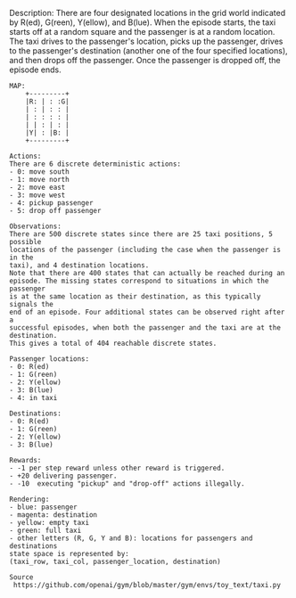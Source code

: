 
Description:
    There are four designated locations in the grid world indicated by R(ed),
    G(reen), Y(ellow), and B(lue). When the episode starts, the taxi starts off
    at a random square and the passenger is at a random location. The taxi
    drives to the passenger's location, picks up the passenger, drives to the
    passenger's destination (another one of the four specified locations), and
    then drops off the passenger. Once the passenger is dropped off, the episode ends.
    
    MAP:
        +---------+
        |R: | : :G|
        | : | : : |
        | : : : : |
        | | : | : |
        |Y| : |B: |
        +---------+
        
    Actions:
    There are 6 discrete deterministic actions:
    - 0: move south
    - 1: move north
    - 2: move east
    - 3: move west
    - 4: pickup passenger
    - 5: drop off passenger
    
    Observations:
    There are 500 discrete states since there are 25 taxi positions, 5 possible
    locations of the passenger (including the case when the passenger is in the
    taxi), and 4 destination locations.
    Note that there are 400 states that can actually be reached during an
    episode. The missing states correspond to situations in which the passenger
    is at the same location as their destination, as this typically signals the
    end of an episode. Four additional states can be observed right after a
    successful episodes, when both the passenger and the taxi are at the destination.
    This gives a total of 404 reachable discrete states.
    
    Passenger locations:
    - 0: R(ed)
    - 1: G(reen)
    - 2: Y(ellow)
    - 3: B(lue)
    - 4: in taxi
    
    Destinations:
    - 0: R(ed)
    - 1: G(reen)
    - 2: Y(ellow)
    - 3: B(lue)
    
    Rewards:
    - -1 per step reward unless other reward is triggered.
    - +20 delivering passenger.
    - -10  executing "pickup" and "drop-off" actions illegally.
    
    Rendering:
    - blue: passenger
    - magenta: destination
    - yellow: empty taxi
    - green: full taxi
    - other letters (R, G, Y and B): locations for passengers and destinations
    state space is represented by:
    (taxi_row, taxi_col, passenger_location, destination)
    
    Source
     https://github.com/openai/gym/blob/master/gym/envs/toy_text/taxi.py
